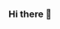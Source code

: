 ### Hi there 👋

<!--
**DaveenK/DaveenK** is a ✨ _special_ ✨ repository because its `README.md` (this file) appears on your GitHub profile.

Here are some ideas to get you started:

- 🔭 I’m currently studying Data Analysis with Python through Code Kentucky/Code:You.
- 🌱 I’m currently learning about lists in Python.
- 👯 I’m looking to collaborate on TBD.
- 🤔 I’m looking for help with TBD.
- 💬 Ask me about my previous studies of human behavior and cognition and language-learning.
- 📫 How to reach me: daveen.c.knue@gmail.com
- 😄 Pronouns: she/her
- ⚡ Fun fact: I would rather play video games together than watch TV or movies.
-->
